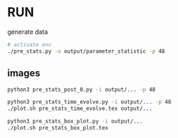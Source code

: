 # RUN

generate data

```sh
# activate env
./pre_stats.py -o output/parameter_statistic -p 48
```

## images

```sh
python3 pre_stats_post_0.py -i output/... -p 48

python3 pre_stats_time_evolve.py -i output/... -p 48
./plot.sh pre_stats_time_evolve.tex output/...

python3 pre_stats_box_plot.py -i output/...
./plot.sh pre_stats_box_plot.tex
```
